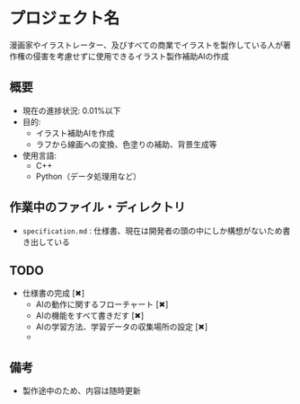 # プロジェクト名
漫画家やイラストレーター、及びすべての商業でイラストを製作している人が著作権の侵害を考慮せずに使用できるイラスト製作補助AIの作成

## 概要
- 現在の進捗状況: 0.01%以下
- 目的:
  - イラスト補助AIを作成
  - ラフから線画への変換、色塗りの補助、背景生成等
- 使用言語:
  - C++
  - Python（データ処理用など）

## 作業中のファイル・ディレクトリ
- `specification.md` : 仕様書、現在は開発者の頭の中にしか構想がないため書き出している

## TODO
- 仕様書の完成 [✖]
    - AIの動作に関するフローチャート [✖]
    - AIの機能をすべて書きだす [✖]
    - AIの学習方法、学習データの収集場所の設定 [✖]
    - 
## 備考
- 製作途中のため、内容は随時更新

